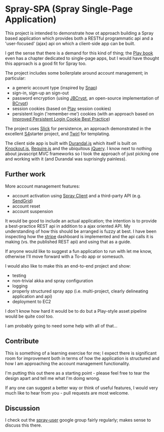 Spray-SPA (Spray Single-Page Application)
=========================================

This project is intended to demonstrate how ot approach building a Spray based application which provides both a RESTful programmatic api and a 'user-focused' (ajax) api on which a client-side app can be built.

I get the sense that there is a demand for this kind of thing; the [Play book](http://www.manning.com/hilton/) even has a chapter dedicated to single-page apps, but I would have thought this approach is a good fit for Spray too.

The project includes some boilerplate around account management; in particular:
- 	a generic account type (inspired by [Snap](https://github.com/snapframework/snap/blob/master/src/Snap/Snaplet/Auth/Types.hs))
-	sign-in, sign-up an sign-out
-	password encryption (using [JBCrypt](https://code.google.com/p/jbcrypt/), an open-source implementation of [BCrypt](http://en.wikipedia.org/wiki/Bcrypt))
- 	session cookies (based on [Play](https://github.com/playframework/Play20) session cookies)
-	persistent login ('remember-me') cookies (with an approach based on [Improved Persistent Login Cookie Best Practice](http://jaspan.com/improved_persistent_login_cookie_best_practice))

The project uses [Slick](http://slick.typesafe.com/) for persistence, an approach demonstrated in the excellent [S4](https://github.com/jacobus/s4)starter project, and [Twirl](https://github.com/spray/twirl) for templating.

The client side app is built with [Durandal.js](http://durandaljs.com/) which itself is built on [Knockout.js](knockoutjs.com), [Require.js](http://requirejs.org/) and the ubiquitous [jQuery](http://jquery.com/). I know next to nothing about javascript MVC frameworks so I took the approach of just picking one and working with it (and Durandal was suprisingly painless).


Further work
------------

More account management features:
-	account activation using [Spray Client](https://github.com/spray/spray/wiki/spray-client) and a third-party API (e.g. [SendGrid](http://sendgrid.com/))
-	account reset
-	account suspension

It would be good to include an actual application; the intention is to provide a best-practice REST api in addition to a ajax oriented API. My understanding of how this should be arranged is fuzzy at best. I have been inspecting how the [stripe](http://stripe.com) dashboard is implemented and the api calls it is making (vs. the published REST api) and using that as a guide.

If anyone would like to suggest a fun application to run with let me know, otherwise I'll move forward with a To-do app or somesuch.

I would also like to make this an end-to-end project and show:
-	testing 
-	non-trivial akka and spray configuration 
-	logging
-	properly structured spray app (i.e. multi-project, clearly delineating application and api)
-	deployment to EC2

I don't know how hard it would be to do but a Play-style asset pipeline would be quite cool too.

I am probably going to need some help with all of that...


Contribute
----------

This is something of a learning exercise for me; I expect there is significant room for improvement both in terms of how the application is structured and how I am approaching the account management functionality.

I'm putting this out there as a starting point - please feel free to tear the design apart and tell me what I'm doing wrong. 

If any one can suggest a better way or think of useful features, I would very much like to hear from you - pull requests are most welcome.


Discussion 
----------

I check out the [spray-user](https://groups.google.com/forum/?fromgroups=#!forum/spray-user) google group fairly regularly; makes sense to discuss this there.
